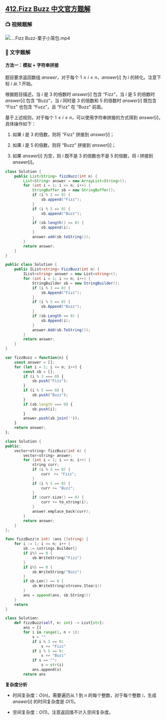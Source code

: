 ## [412.Fizz Buzz 中文官方题解](https://leetcode.cn/problems/fizz-buzz/solutions/100000/fizz-buzz-by-leetcode-solution-s0s5)
### 📺 视频题解  
![....Fizz Buzz-栗子小笼包.mp4](4f7068a3-a78d-4962-8597-c6260e87544f)

### 📖 文字题解
#### 方法一：模拟 + 字符串拼接

题目要求返回数组 $\textit{answer}$，对于每个 $1 \le i \le n$，$\textit{answer}[i]$ 为 $i$ 的转化。注意下标 $i$ 从 $1$ 开始。

根据题目描述，当 $i$ 是 $3$ 的倍数时 $\textit{answer}[i]$ 包含 $\text{``Fizz"}$，当 $i$ 是 $5$ 的倍数时 $\textit{answer}[i]$ 包含 $\text{``Buzz"}$，当 $i$ 同时是 $3$ 的倍数和 $5$ 的倍数时 $\textit{answer}[i]$ 既包含 $\text{``Fizz"}$ 也包含 $\text{``Fuzz"}$，且 $\text{``Fizz"}$ 在 $\text{``Buzz"}$ 前面。

基于上述规则，对于每个 $1 \le i \le n$，可以使用字符串拼接的方式得到 $\textit{answer}[i]$，具体操作如下：

1. 如果 $i$ 是 $3$ 的倍数，则将 $\text{``Fizz"}$ 拼接到 $\textit{answer}[i]$；

2. 如果 $i$ 是 $5$ 的倍数，则将 $\text{``Buzz"}$ 拼接到 $\textit{answer}[i]$；

3. 如果 $\textit{answer}[i]$ 为空，则 $i$ 既不是 $3$ 的倍数也不是 $5$ 的倍数，将 $i$ 拼接到 $\textit{answer}[i]$。

```Java [sol1-Java]
class Solution {
    public List<String> fizzBuzz(int n) {
        List<String> answer = new ArrayList<String>();
        for (int i = 1; i <= n; i++) {
            StringBuffer sb = new StringBuffer();
            if (i % 3 == 0) {
                sb.append("Fizz");
            }
            if (i % 5 == 0) {
                sb.append("Buzz");
            }
            if (sb.length() == 0) {
                sb.append(i);
            }
            answer.add(sb.toString());
        }
        return answer;
    }
}
```

```C# [sol1-C#]
public class Solution {
    public IList<string> FizzBuzz(int n) {
        IList<string> answer = new List<string>();
        for (int i = 1; i <= n; i++) {
            StringBuilder sb = new StringBuilder();
            if (i % 3 == 0) {
                sb.Append("Fizz");
            }
            if (i % 5 == 0) {
                sb.Append("Buzz");
            }
            if (sb.Length == 0) {
                sb.Append(i);
            }
            answer.Add(sb.ToString());
        }
        return answer;
    }
}
```

```JavaScript [sol1-JavaScript]
var fizzBuzz = function(n) {
    const answer = [];
    for (let i = 1; i <= n; i++) {
        const sb = [];
        if (i % 3 === 0) {
            sb.push("Fizz");
        }
        if (i % 5 === 0) {
            sb.push("Buzz");
        }
        if (sb.length === 0) {
            sb.push(i);
        }
        answer.push(sb.join(''));
    }
    return answer;
};
```

```C++ [sol1-C++]
class Solution {
public:
    vector<string> fizzBuzz(int n) {
        vector<string> answer;
        for (int i = 1; i <= n; i++) {
            string curr;
            if (i % 3 == 0) {
                curr　+= "Fizz";
            }
            if (i % 5 == 0) {
                curr += "Buzz";
            }
            if (curr.size() == 0) {
                curr += to_string(i);
            }            
            answer.emplace_back(curr);
        }
        return answer;
    }
};
```

```go [sol1-Golang]
func fizzBuzz(n int) (ans []string) {
    for i := 1; i <= n; i++ {
        sb := &strings.Builder{}
        if i%3 == 0 {
            sb.WriteString("Fizz")
        }
        if i%5 == 0 {
            sb.WriteString("Buzz")
        }
        if sb.Len() == 0 {
            sb.WriteString(strconv.Itoa(i))
        }
        ans = append(ans, sb.String())
    }
    return
}
```

```Python [sol1-Python3]
class Solution:
    def fizzBuzz(self, n: int) -> List[str]:
        ans = []
        for i in range(1, n + 1):
            s = ""
            if i % 3 == 0:
                s += "Fizz"
            if i % 5 == 0:
                s += "Buzz"
            if s == "":
                s = str(i)
            ans.append(s)
        return ans
```

**复杂度分析**

- 时间复杂度：$O(n)$。需要遍历从 $1$ 到 $n$ 的每个整数，对于每个整数 $i$，生成 $\textit{answer}[i]$ 的时间复杂度是 $O(1)$。

- 空间复杂度：$O(1)$。注意返回值不计入空间复杂度。